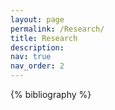 ```yaml
---
layout: page
permalink: /Research/
title: Research
description: 
nav: true
nav_order: 2
---
```


<!-- _pages/publications.md -->

<!-- Bibsearch Feature -->

<div class="publications">

{% bibliography %}

</div>
